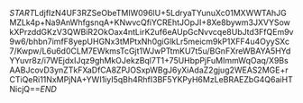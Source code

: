 $START$LdjfIzN4UF3RZSeObeTMlW096lU+5LdryaTYunuXc01MXWWTAhJGMZLk4p+Na9AnWhfgsnqA+KNwvcQfiYCREhtJOpJI+8Xe8bywm3JXVYSowkXPrzddGKzV3QWBiR2OkOax4ntLirK2uf6eAUpGcNvvcqe8UbJtd3FfQEm9v9w6/bhbn7imfF8yepUHGNx3tMPtxNh0giGlkLr5meicm9kP1XFF4u4OyySXc7/Kwpw/L6u6d0CLM7EWkmsTcGjt1WJwPTtmKU7t5u/BGnFXreWBAYA5HYdYYuvr8z/i7WEjdxIJqz9ghMkOJekzBql7T1+75UHbpPjFuMImmWqOaq/X9BsAABJcovD3ynZTkFXaDfCA8ZPJOSxpWBgJ6yXiAdaZ2gjug2WEAS2MGE+rCTiQeRi11NxMPjNA+YWI1iyI5qBh4RhfI3BF5YKPyH6MzLeBRAEZbG4Q6aiHTNicjQ==$END$